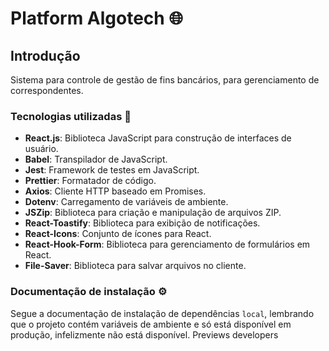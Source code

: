 # Platform Algotech 🌐

## Introdução
Sistema para controle de gestão de fins bancários, para gerenciamento de correspondentes.

### Tecnologias utilizadas 🚀
- **React.js**: Biblioteca JavaScript para construção de interfaces de usuário.
- **Babel**: Transpilador de JavaScript.
- **Jest**: Framework de testes em JavaScript.
- **Prettier**: Formatador de código.
- **Axios**: Cliente HTTP baseado em Promises.
- **Dotenv**: Carregamento de variáveis de ambiente.
- **JSZip**: Biblioteca para criação e manipulação de arquivos ZIP.
- **React-Toastify**: Biblioteca para exibição de notificações.
- **React-Icons**: Conjunto de ícones para React.
- **React-Hook-Form**: Biblioteca para gerenciamento de formulários em React.
- **File-Saver**: Biblioteca para salvar arquivos no cliente.

### Documentação de instalação ⚙️
Segue a documentação de instalação de dependências `local`, lembrando que o projeto contém variáveis de ambiente e só está disponível em produção, infelizmente não está disponível.
<a herf="algotech/previews-md-developers.md">Previews developers</a>
